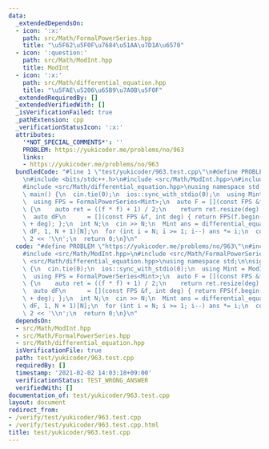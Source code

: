 ```yaml
---
data:
  _extendedDependsOn:
  - icon: ':x:'
    path: src/Math/FormalPowerSeries.hpp
    title: "\u5F62\u5F0F\u7684\u51AA\u7D1A\u6570"
  - icon: ':question:'
    path: src/Math/ModInt.hpp
    title: ModInt
  - icon: ':x:'
    path: src/Math/differential_equation.hpp
    title: "\u5FAE\u5206\u65B9\u7A0B\u5F0F"
  _extendedRequiredBy: []
  _extendedVerifiedWith: []
  _isVerificationFailed: true
  _pathExtension: cpp
  _verificationStatusIcon: ':x:'
  attributes:
    '*NOT_SPECIAL_COMMENTS*': ''
    PROBLEM: https://yukicoder.me/problems/no/963
    links:
    - https://yukicoder.me/problems/no/963
  bundledCode: "#line 1 \"test/yukicoder/963.test.cpp\"\n#define PROBLEM \"https://yukicoder.me/problems/no/963\"\
    \n#include <bits/stdc++.h>\n#include <src/Math/ModInt.hpp>\n#include <src/Math/FormalPowerSeries.hpp>\n\
    #include <src/Math/differential_equation.hpp>\nusing namespace std;\n\nsigned\
    \ main() {\n  cin.tie(0);\n  ios::sync_with_stdio(0);\n  using Mint = ModInt<1012924417>;\n\
    \  using FPS = FormalPowerSeries<Mint>;\n  auto F = [](const FPS &f, int deg)\
    \ {\n    auto ret = ((f * f) + 1) / 2;\n    return ret.resize(deg), ret;\n  };\n\
    \  auto dF\n      = [](const FPS &f, int deg) { return FPS(f.begin(), f.begin()\
    \ + deg); };\n  int N;\n  cin >> N;\n  Mint ans = differential_equation<Mint>(F,\
    \ dF, 1, N + 1)[N];\n  for (int i = N; i >= 1; i--) ans *= i;\n  cout << ans *\
    \ 2 << '\\n';\n  return 0;\n}\n"
  code: "#define PROBLEM \"https://yukicoder.me/problems/no/963\"\n#include <bits/stdc++.h>\n\
    #include <src/Math/ModInt.hpp>\n#include <src/Math/FormalPowerSeries.hpp>\n#include\
    \ <src/Math/differential_equation.hpp>\nusing namespace std;\n\nsigned main()\
    \ {\n  cin.tie(0);\n  ios::sync_with_stdio(0);\n  using Mint = ModInt<1012924417>;\n\
    \  using FPS = FormalPowerSeries<Mint>;\n  auto F = [](const FPS &f, int deg)\
    \ {\n    auto ret = ((f * f) + 1) / 2;\n    return ret.resize(deg), ret;\n  };\n\
    \  auto dF\n      = [](const FPS &f, int deg) { return FPS(f.begin(), f.begin()\
    \ + deg); };\n  int N;\n  cin >> N;\n  Mint ans = differential_equation<Mint>(F,\
    \ dF, 1, N + 1)[N];\n  for (int i = N; i >= 1; i--) ans *= i;\n  cout << ans *\
    \ 2 << '\\n';\n  return 0;\n}\n"
  dependsOn:
  - src/Math/ModInt.hpp
  - src/Math/FormalPowerSeries.hpp
  - src/Math/differential_equation.hpp
  isVerificationFile: true
  path: test/yukicoder/963.test.cpp
  requiredBy: []
  timestamp: '2021-02-02 14:03:18+09:00'
  verificationStatus: TEST_WRONG_ANSWER
  verifiedWith: []
documentation_of: test/yukicoder/963.test.cpp
layout: document
redirect_from:
- /verify/test/yukicoder/963.test.cpp
- /verify/test/yukicoder/963.test.cpp.html
title: test/yukicoder/963.test.cpp
---
```

